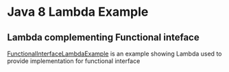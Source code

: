 # Java 8 Lambda Example

## Lambda complementing Functional inteface
[FunctionalInterfaceLambdaExample](src/com/vipul/examples/lambdaFunctionalInterfaceLambdaExample.java) is an example showing Lambda used to provide implementation for functional interface